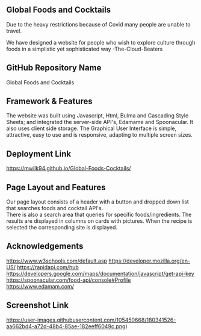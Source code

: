 ## Global Foods and Cocktails

Due to the heavy  restrictions  because of Covid many people are unable to
travel. 

We have designed a website for people who 
wish to explore culture through foods in a simplistic yet sophisticated way
-The-Cloud-Beaters
   
## GitHub Repository Name

Global Foods and Cocktails

## Framework & Features

The website was built using Javascript, Html, Bulma and Cascading Style Sheets; and 
integrated the server-side API's, Edamame and Spoonacular. It also uses client side storage.
The Graphical User Interface is simple, attractive, easy to use  and is responsive, 
adapting to multiple screen sizes.

## Deployment Link

https://mwilk94.github.io/Global-Foods-Cocktails/

## Page Layout and Features

Our page layout consists of a header with a button and dropped down list that searches foods and cocktail API's.  
There is also a search area that  queries for specific foods/ingredients. 
The results are displayed in columns on cards with pictures.  When the recipe is selected the corresponding site 
is displayed.


## Acknowledgements

https://www.w3schools.com/default.asp
https://developer.mozilla.org/en-US/
https://rapidapi.com/hub
https://developers.google.com/maps/documentation/javascript/get-api-key
https://spoonacular.com/food-api/console#Profile
https://www.edamam.com/


## Screenshot Link

https://user-images.githubusercontent.com/105450668/180341526-aa662bd4-a72d-48b4-85ae-182eeff6049c.png)
